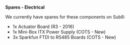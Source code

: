 **Spares - Electrical**

We currently have spares for these components on Sub8:

* 1x Actuator Board (R3 - 2016)
* 1x Mini-Box ITX Power Supply (COTS - New)
* 3x Sparkfun FTDI to RS485 Boards (COTS - New)